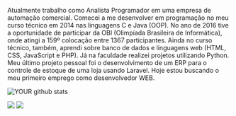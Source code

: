 
Atualmente trabalho como Analista Programador em uma empresa de automação comercial. Comecei a me desenvolver em programação no meu curso técnico em 2014 nas linguagens C e Java (OOP). No ano de 2016 tive a oportunidade de participar da OBI (Olimpíada Brasileira de Informática), onde atingi a 159º colocação entre 1367 participantes. Ainda no curso técnico, também, aprendi sobre banco de dados e linguagens web (HTML, CSS, JavaScript e PHP). Já na faculdade realizei projetos utilizando Python. Meu último projeto pessoal foi o desenvolvimento de um ERP para o controle de estoque de uma loja usando Laravel. Hoje estou buscando o meu primeiro emprego como desenvolvedor WEB.

![YOUR github stats](https://github-readme-stats.vercel.app/api?username=cesarapires)

[<img src="https://img.shields.io/badge/linkedin-%230077B5.svg?&style=for-the-badge&logo=linkedin&logoColor=white" />](https://www.linkedin.com/in/cesarapires/) [<img src = "https://img.shields.io/badge/instagram-%23E4405F.svg?&style=for-the-badge&logo=instagram&logoColor=white">](https://www.instagram.com/ceesarpires/)
